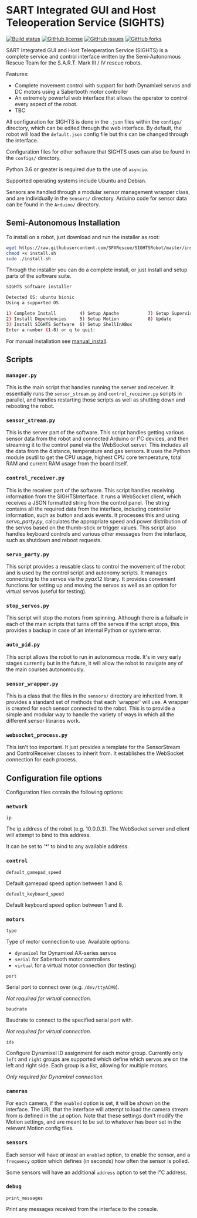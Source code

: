 
# SART Integrated GUI and Host Teleoperation Service (SIGHTS)

[![Build status](https://img.shields.io/badge/build-passing-brightgreen)](https://www.sfxrescue.com)
[![GitHub license](https://img.shields.io/github/license/SFXRescue/SIGHTSRobot)](https://github.com/SFXRescue/SIGHTSRobot/blob/master/LICENSE)
[![GitHub issues](https://img.shields.io/github/issues/SFXRescue/SIGHTSRobot)](https://github.com/SFXRescue/SIGHTSRobot/issues)
[![GitHub forks](https://img.shields.io/github/forks/SFXRescue/SIGHTSRobot)](https://github.com/SFXRescue/SIGHTSRobot/network)

SART Integrated GUI and Host Teleoperation Service (SIGHTS) is a complete service and control interface written by the Semi-Autonomous Rescue Team for the S.A.R.T. Mark III / IV rescue robots.

Features:

- Complete movement control with support for both Dynamixel servos and DC motors using a Sabertooth motor controller
- An extremely powerful web interface that allows the operator to control every aspect of the robot.
- TBC

All configuration for SIGHTS is done in the `.json` files within the `configs/` directory, which can be edited through the web interface. By default, the robot  will load the `default.json` config file but this can be changed through the interface. 

Configuration files for other software that SIGHTS uses can also be found in the `configs/` directory.

Python 3.6 or greater is required due to the use of `asyncio`.

Supported operating systems include Ubuntu and Debian.

Sensors are handled through a modular sensor management wrapper class, and are individually in the `Sensors/` directory. Arduino code for sensor data can be found in the `Arduino/` directory.

## Semi-Autonomous Installation

To install on a robot, just download and run the installer as root:

```sh
wget https://raw.githubusercontent.com/SFXRescue/SIGHTSRobot/master/install.sh
chmod +x install.sh
sudo ./install.sh
```

Through the installer you can do a complete install, or just install and setup parts of the software suite.

```sh
SIGHTS software installer

Detected OS: ubuntu bionic
Using a supported OS

1) Complete Install         4) Setup Apache           7) Setup Supervisor
2) Install Dependencies     5) Setup Motion           8) Update
3) Install SIGHTS Software  6) Setup ShellInABox
Enter a number (1-8) or q to quit:
```

For manual installation see [manual_install](docs/manual_install.md).

## Scripts

### `manager.py`

This is the main script that handles running the server and receiver. It essentially runs the `sensor_stream.py` and `control_receiver.py` scripts in parallel, and handles restarting those scripts as well as shutting down and rebooting the robot.

### `sensor_stream.py`

This is the server part of the software. This script handles getting various sensor data from the robot and connected Arduino or I²C devices, and then streaming it to the control panel via the WebSocket server. This includes all the data from the distance, temperature and gas sensors. It uses the Python module psutil to get the CPU usage, highest CPU core temperature, total RAM and current RAM usage from the board itself.

### `control_receiver.py`

This is the receiver part of the software. This script handles receiving information from the SIGHTSInterface. It runs a WebSocket client, which receives a JSON formatted string from the control panel. The string contains all the required data from the interface, including controller information, such as button and axis events. It processes this and using _servo_party.py_, calculates the appropriate speed and power distribution of the servos based on the thumb-stick or trigger values. This script also handles keyboard controls and various other messages from the interface, such as shutdown and reboot requests.

### `servo_party.py`

This script provides a reusable class to control the movement of the robot and is used by the control script and autonomy scripts. It manages connecting to the servos via the _pyax12_ library. It provides convenient functions for setting up and moving the servos as well as an option for virtual servos (useful for testing).

### `stop_servos.py`

This script will stop the motors from spinning. Although there is a failsafe in each of the main scripts that turns off the servos if the script stops, this provides a backup in case of an internal Python or system error.

### `auto_pid.py`

This script allows the robot to run in autonomous mode. It's in very early stages currently but in the future, it will allow the robot to navigate any of the main courses autonomously.

### `sensor_wrapper.py`

This is a class that the files in the `sensors/` directory are inherited from. It provides a standard set of methods that each 'wrapper' will use. A wrapper is created for each sensor connected to the robot. This is to provide a simple and modular way to handle the variety of ways in which all the different sensor libraries work.

### `websocket_process.py`

This isn't too important. It just provides a template for the SensorStream and ControlReceiver classes to inherit from. It establishes the WebSocket connection for each process.

## Configuration file options

Configuration files contain the following options:

### `network`

`ip`

The ip address of the robot (e.g. 10.0.0.3). The WebSocket server and client will attempt to bind to this address.

It can be set to '*' to bind to any available address.

### `control`

`default_gamepad_speed`

Default gamepad speed option between 1 and 8.

`default_keyboard_speed`

Default keyboard speed option between 1 and 8.

### `motors`

`type`

Type of motor connection to use. Available options:

- `dynamixel` for Dynamixel AX-series servos
- `serial` for Sabertooth motor controllers
- `virtual` for a virtual motor connection (for testing)

`port`

Serial port to connect over (e.g. `/dev/ttyACM0`).

_Not required for virtual connection._

`baudrate`

Baudrate to connect to the specified serial port with.

_Not required for virtual connection._

`ids`

Configure Dynamixel ID assignment for each motor group. Currently only `left` and `right` groups are supported which define which servos are on the left and right side. Each group is a list, allowing for multiple motors.

_Only required for Dynamixel connection._

### `cameras`

For each camera, if the `enabled` option is set, it will be shown on the interface. The URL that the interface will attempt to load the camera stream from is defined in the `id` option. Note that these settings don't modify the Motion settings, and are meant to be set to whatever has been set in the relevant Motion config files.

### `sensors`

Each sensor will have _at least_ an `enabled` option, to enable the sensor, and a `frequency` option which defines (in seconds) how often the sensor is polled.

Some sensors will have an additional `address` option to set the I²C address.

### `debug`

`print_messages`

Print any messages received from the interface to the console.
